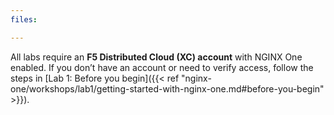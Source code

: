 ```yaml
---
files:

---
```


All labs require an **F5 Distributed Cloud (XC) account** with NGINX One enabled. If you don’t have an account or need to verify access, follow the steps in [Lab 1: Before you begin]({{< ref "nginx-one/workshops/lab1/getting-started-with-nginx-one.md#before-you-begin" >}}).